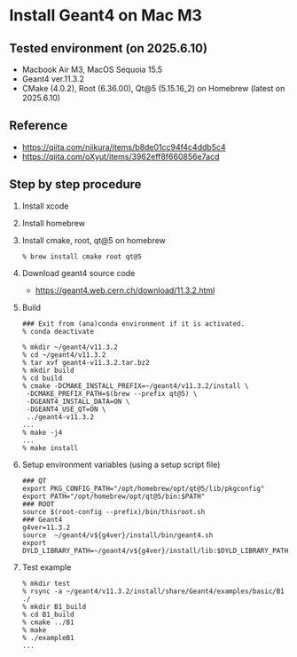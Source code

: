 # Install Geant4 on Mac M3 
## Tested environment (on 2025.6.10)
- Macbook Air M3, MacOS Sequoia 15.5
- Geant4 ver.11.3.2
- CMake (4.0.2), Root (6.36.00), Qt@5 (5.15.16_2) on Homebrew (latest on 2025.6.10)

## Reference 
- https://qiita.com/niikura/items/b8de01cc94f4c4ddb5c4
- https://qiita.com/oXyut/items/3962eff8f660856e7acd

## Step by step procedure
1. Install xcode
2. Install homebrew
3. Install cmake, root, qt@5 on homebrew
    ```
    % brew install cmake root qt@5
    ```
4. Download geant4 source code
    - https://geant4.web.cern.ch/download/11.3.2.html
5. Build
    ```
    ### Exit from (ana)conda environment if it is activated.
    % conda deactivate
    
    % mkdir ~/geant4/v11.3.2 
    % cd ~/geant4/v11.3.2 
    % tar xvf geant4-v11.3.2.tar.bz2
    % mkdir build
    % cd build
    % cmake -DCMAKE_INSTALL_PREFIX=~/geant4/v11.3.2/install \
     -DCMAKE_PREFIX_PATH=$(brew --prefix qt@5) \
     -DGEANT4_INSTALL_DATA=ON \
     -DGEANT4_USE_QT=ON \
     ../geant4-v11.3.2
    ...
    % make -j4
    ...
    % make install
    ```

6. Setup environment variables (using a setup script file)
    ```
    ### QT
    export PKG_CONFIG_PATH="/opt/homebrew/opt/qt@5/lib/pkgconfig"
    export PATH="/opt/homebrew/opt/qt@5/bin:$PATH"
    ### ROOT
    source $(root-config --prefix)/bin/thisroot.sh
    ### Geant4
    g4ver=11.3.2
    source  ~/geant4/v${g4ver}/install/bin/geant4.sh
    export DYLD_LIBRARY_PATH=~/geant4/v${g4ver}/install/lib:$DYLD_LIBRARY_PATH

    ```
7. Test example
    ```
    % mkdir test
    % rsync -a ~/geant4/v11.3.2/install/share/Geant4/examples/basic/B1 ./
    % mkdir B1_build
    % cd B1_build
    % cmake ../B1
    % make
    % ./exampleB1
    ...
    ```

